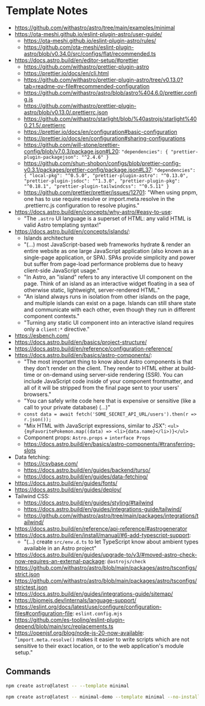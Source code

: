 # Template Notes

- https://github.com/withastro/astro/tree/main/examples/minimal
- https://ota-meshi.github.io/eslint-plugin-astro/user-guide/
  - https://ota-meshi.github.io/eslint-plugin-astro/rules/
  - https://github.com/ota-meshi/eslint-plugin-astro/blob/v0.34.0/src/configs/flat/recommended.ts
- https://docs.astro.build/en/editor-setup/#prettier
  - https://github.com/withastro/prettier-plugin-astro
  - https://prettier.io/docs/en/cli.html
  - https://github.com/withastro/prettier-plugin-astro/tree/v0.13.0?tab=readme-ov-file#recommended-configuration
  - https://github.com/withastro/astro/blob/astro%404.6.0/prettier.config.js
  - https://github.com/withastro/prettier-plugin-astro/blob/v0.13.0/.prettierrc.json
  - https://github.com/withastro/starlight/blob/%40astrojs/starlight%400.21.5/.prettierrc
  - https://prettier.io/docs/en/configuration#basic-configuration
  - https://prettier.io/docs/en/configuration#sharing-configurations
  - https://github.com/will-stone/prettier-config/blob/v7.0.3/package.json#L20: `"dependencies": { "prettier-plugin-packagejson": "^2.4.6" }`
  - https://github.com/shun-shobon/configs/blob/prettier-config-v0.3.1/packages/prettier-config/package.json#L37: `"dependencies": { "local-pkg": "^0.5.0", "prettier-plugin-astro": "^0.13.0", "prettier-plugin-jsdoc": "^1.3.0", "prettier-plugin-pkg": "^0.18.1", "prettier-plugin-tailwindcss": "^0.5.11" }`
  - https://github.com/prettier/prettier/issues/12701: "When using pnpm, one has to use require.resolve or import.meta.resolve in the .prettierrc.js configuration to resolve plugins."
- https://docs.astro.build/en/concepts/why-astro/#easy-to-use:
  - "The `.astro` UI language is a superset of HTML: any valid HTML is valid Astro templating syntax!"
- https://docs.astro.build/en/concepts/islands/:
  - Islands architecture
  - "(...) most JavaScript-based web frameworks hydrate & render an entire website as one large JavaScript application (also known as a single-page application, or SPA). SPAs provide simplicity and power but suffer from page-load performance problems due to heavy client-side JavaScript usage."
  - "In Astro, an "island" refers to any interactive UI component on the page. Think of an island as an interactive widget floating in a sea of otherwise static, lightweight, server-rendered HTML."
  - "An island always runs in isolation from other islands on the page, and multiple islands can exist on a page. Islands can still share state and communicate with each other, even though they run in different component contexts."
  - "Turning any static UI component into an interactive island requires only a `client:*` directive."
- https://esbench.com/
- https://docs.astro.build/en/basics/project-structure/
- https://docs.astro.build/en/reference/configuration-reference/
- https://docs.astro.build/en/basics/astro-components/:
  - "The most important thing to know about Astro components is that they don't render on the client. They render to HTML either at build-time or on-demand using server-side rendering (SSR). You can include JavaScript code inside of your component frontmatter, and all of it will be stripped from the final page sent to your users' browsers."
  - "You can safely write code here that is expensive or sensitive (like a call to your private database) (...)"
  - `const data = await fetch('SOME_SECRET_API_URL/users').then(r => r.json());`
  - "Mix HTML with JavaScript expressions, similar to JSX": `<ul>{myFavoritePokemon.map((data) => <li>{data.name}</li>)}</ul>`
  - Component props: `Astro.props` + `interface Props`
  - https://docs.astro.build/en/basics/astro-components/#transferring-slots
- Data fetching:
  - https://csvbase.com/
  - https://docs.astro.build/en/guides/backend/turso/
  - https://docs.astro.build/en/guides/data-fetching/
- https://docs.astro.build/en/guides/fonts/
- https://docs.astro.build/en/guides/deploy/
- Tailwind CSS:
  - https://docs.astro.build/en/guides/styling/#tailwind
  - https://docs.astro.build/en/guides/integrations-guide/tailwind/
  - https://github.com/withastro/astro/tree/main/packages/integrations/tailwind/
- https://docs.astro.build/en/reference/api-reference/#astrogenerator
- https://docs.astro.build/en/install/manual/#6-add-typescript-support:
  - "(...) create `src/env.d.ts` to let TypeScript know about ambient types available in an Astro project"
- https://docs.astro.build/en/guides/upgrade-to/v3/#moved-astro-check-now-requires-an-external-package: `@astrojs/check`
- https://github.com/withastro/astro/blob/main/packages/astro/tsconfigs/strict.json
- https://github.com/withastro/astro/blob/main/packages/astro/tsconfigs/strictest.json
- https://docs.astro.build/en/guides/integrations-guide/sitemap/
- https://biomejs.dev/internals/language-support/
- https://eslint.org/docs/latest/use/configure/configuration-files#configuration-file: `eslint.config.mjs`
- https://github.com/es-tooling/eslint-plugin-depend/blob/main/src/replacements.ts
- https://openjsf.org/blog/node-js-20-now-available: "`import.meta.resolve()` makes it easier to write scripts which are not sensitive to their exact location, or to the web application's module setup."

## Commands

```bash
npm create astro@latest -- --template minimal
```

```bash
npm create astro@latest -- minimal-demo --template minimal --no-install --no-git --typescript strictest
```
